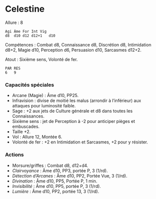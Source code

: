 # Celestine

Allure : 8

	Agi	Âme	For	Int	Vig
	d8	d10	d12	d12+1	d10

Compétences : Combat d8, Connaissance d8, Discrétion d8, Intimidation d8+2, Magie d10, Perception d6, Persuasion d10, Sarcasmes d12+2.

Atout : Sixième sens, Volonté de fer.

	PAR	RES
	6	9

### Capacités spéciales
- Arcane (Magie) : Âme d10, PP25.
- Infravision : divise de moitié les malus (arrondir à l’inférieur) aux attaques pour luminosité faible.
- Sage : +2 aux jets de Culture générale et d8 dans toutes les Connaissances.
- Sixième sens : jet de Perception à -2 pour anticiper pièges et embuscades.
- Taille +2.
- Vol : Allure 12, Montée 6.
- Volonté de fer : +2 en Intimidation et Sarcasmes, +2 pour y résister.

### Actions
- Morsure/griffes : Combat d8, d12+d4.
- _Clairvoyance_ : Âme d10, PP3, portée P, 3 (1/rd).
- _Détection d’Arcanes_ : Âme d10, PP2, Portée Vue, 3 (1/rd).
- _Divination_ : Âme d10, PP5, Portée P, 1 min.
- _Invisibilité_ : Âme d10, PP5, portée P, 3 (1/rd).
- _Lumière_ : Âme d10, PP2, portée 13, 3 (1/rd).

